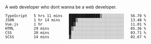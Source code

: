 A web developer who dont wanna be a web developer.

<!--START_SECTION:waka-->

```text
TypeScript   5 hrs 11 mins   ██████████████▒░░░░░░░░░░   56.70 %
JSON         1 hr 14 mins    ███▒░░░░░░░░░░░░░░░░░░░░░   13.48 %
Vue.js       1 hr            ██▓░░░░░░░░░░░░░░░░░░░░░░   11.01 %
HTML         29 mins         █▒░░░░░░░░░░░░░░░░░░░░░░░   05.36 %
CSS          20 mins         █░░░░░░░░░░░░░░░░░░░░░░░░   03.71 %
SCSS         14 mins         ▓░░░░░░░░░░░░░░░░░░░░░░░░   02.67 %
```

<!--END_SECTION:waka-->
